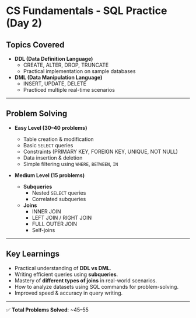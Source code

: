 # CS Fundamentals - SQL Practice (Day 2)

## Topics Covered

- **DDL (Data Definition Language)**
  - CREATE, ALTER, DROP, TRUNCATE
  - Practical implementation on sample databases
- **DML (Data Manipulation Language)**
  - INSERT, UPDATE, DELETE
  - Practiced multiple real-time scenarios

---

## Problem Solving

- **Easy Level (30–40 problems)**

  - Table creation & modification
  - Basic `SELECT` queries
  - Constraints (PRIMARY KEY, FOREIGN KEY, UNIQUE, NOT NULL)
  - Data insertion & deletion
  - Simple filtering using `WHERE`, `BETWEEN`, `IN`

- **Medium Level (15 problems)**
  - **Subqueries**
    - Nested `SELECT` queries
    - Correlated subqueries
  - **Joins**
    - INNER JOIN
    - LEFT JOIN / RIGHT JOIN
    - FULL OUTER JOIN
    - Self-joins

---

## Key Learnings

- Practical understanding of **DDL vs DML**.
- Writing efficient queries using **subqueries**.
- Mastery of **different types of joins** in real-world scenarios.
- How to analyze datasets using SQL commands for problem-solving.
- Improved speed & accuracy in query writing.

---

✅ **Total Problems Solved**: ~45–55
